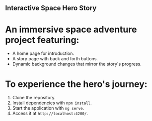## Interactive Space Hero Story

# An immersive space adventure project featuring:
- A home page for introduction.
- A story page with back and forth buttons.
- Dynamic background changes that mirror the story's progress.

# To experience the hero's journey:
1. Clone the repository.
2. Install dependencies with `npm install`.
3. Start the application with `ng serve`.
4. Access it at `http://localhost:4200/`.


